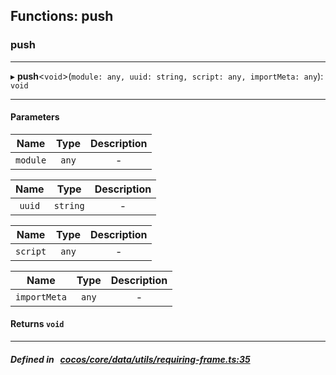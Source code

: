 ## Functions: push

### push


___
▸ **push**<`void`\>(`module: any, uuid: string, script: any, importMeta: any`): `void`
___


#### Parameters

| Name | Type | Description |
| :------: | :------: | :------: |
| `module` | `any` | - |

| Name | Type | Description |
| :------: | :------: | :------: |
| `uuid` | `string` | - |

| Name | Type | Description |
| :------: | :------: | :------: |
| `script` | `any` | - |

| Name | Type | Description |
| :------: | :------: | :------: |
| `importMeta` | `any` | - |


#### Returns `void` 
___


##### Defined in &nbsp;   [cocos/core/data/utils/requiring-frame.ts:35](https://github.com/cocos-creator/engine/blob/c7bf6b8a9/cocos/core/data/utils/requiring-frame.ts#L35)&nbsp;
